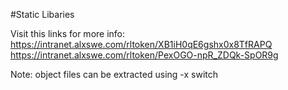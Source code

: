 #Static Libaries

Visit this links for more info:
https://intranet.alxswe.com/rltoken/XB1iH0qE6gshx0x8TfRAPQ
https://intranet.alxswe.com/rltoken/PexOGO-npR_ZDQk-SpOR9g

Note: object files can be extracted using -x switch
